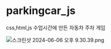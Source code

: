 # parkingcar_js
css,html,js 수업시간에 만든 자동차 주차 게임


![스크린샷 2024-06-06 오후 9.30.39.png](https://prod-files-secure.s3.us-west-2.amazonaws.com/2bca57df-71ae-4c5d-a46f-715e9ed0bae1/fb5b79fa-27e5-4b73-ae3f-f6977f8bfc56/%E1%84%89%E1%85%B3%E1%84%8F%E1%85%B3%E1%84%85%E1%85%B5%E1%86%AB%E1%84%89%E1%85%A3%E1%86%BA_2024-06-06_%E1%84%8B%E1%85%A9%E1%84%92%E1%85%AE_9.30.39.png)
